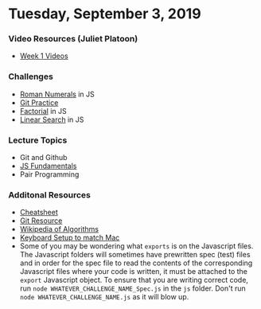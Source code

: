 Tuesday, September 3, 2019
=====================
### Video Resources (Juliet Platoon)
- [Week 1 Videos](https://www.youtube.com/playlist?list=PLu0CiQ7bzwEQbhg6rzm8h41r4c08KNij0)

### Challenges
* [Roman Numerals](https://github.com/julietplatoon/roman-numerals) in JS
* [Git Practice](http://learngitbranching.js.org/)
* [Factorial](https://github.com/julietplatoon/factorial) in JS
* [Linear Search](https://github.com/julietplatoon/linear-search) in JS

### Lecture Topics
* Git and Github
* [JS Fundamentals](https://github.com/julietplatoon/curriculum/blob/master/week-01/lecture-materials/JSFundamentalsDay1.pdf)
* Pair Programming

### Additonal Resources
* [Cheatsheet](https://education.github.com/git-cheat-sheet-education.pdf)
* [Git Resource](https://github.com/julietplatoon/git-resource)
* [Wikipedia of Algorithms](http://algorithm.wiki/en/app/)
* [Keyboard Setup to match Mac](https://github.com/julietplatoon/curriculum/blob/master/week-01/lecture-materials/keyboard-setup.png)
* Some of you may be wondering what `exports` is on the Javascript files. The Javascript folders will sometimes have prewritten spec (test) files and in order for the spec file to read the contents of the corresponding Javascript files where your code is written, it must be attached to the `export` Javascript object. To ensure that you are writing correct code, run `node WHATEVER_CHALLENGE_NAME_Spec.js` in the `js` folder. Don't run `node WHATEVER_CHALLENGE_NAME.js` as it will blow up.
